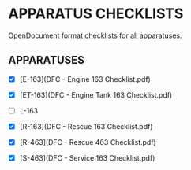 # APPARATUS CHECKLISTS

OpenDocument format checklists for all apparatuses.

## APPARATUSES

- [X] [E-163](DFC - Engine 163 Checklist.pdf)
- [X] [ET-163](DFC - Engine Tank 163 Checklist.pdf)
- [ ] L-163
- [X] [R-163](DFC - Rescue 163 Checklist.pdf)
- [X] [R-463](DFC - Rescue 463 Checklist.pdf)
- [X] [S-463](DFC - Service 163 Checklist.pdf)

